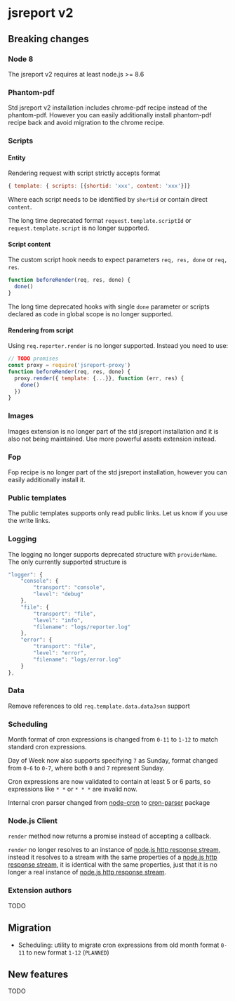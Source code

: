
# jsreport v2

## Breaking changes

### Node 8
The jsreport v2 requires at least node.js >= 8.6

### Phantom-pdf
Std jsreport v2 installation includes chrome-pdf recipe instead of the phantom-pdf. However you can easily additionally install phantom-pdf recipe back and avoid migration to the chrome recipe.

### Scripts

#### Entity
Rendering request with script strictly accepts format
```js
{ template: { scripts: [{shortid: 'xxx', content: 'xxx'}]}
```
Where each script needs to be identified by `shortid` or contain direct `content`.

The long time deprecated format `request.template.scriptId` or
`request.template.script` is no longer supported.

#### Script content
The custom script hook needs to expect parameters `req, res, done` or `req, res`.

```js
function beforeRender(req, res, done) {
  done()
}
```

The long time deprecated hooks with single `done` parameter or scripts declared as code in global scope is no longer supported.

#### Rendering from script

Using `req.reporter.render` is no longer supported. Instead you need to use:

```js
// TODO promises
const proxy = require('jsreport-proxy')
function beforeRender(req, res, done) {
  proxy.render({ template: {...}}, function (err, res) {
    done()
  })
}
```

### Images
Images extension is no longer part of the std jsreport installation and it is also not being maintained. Use more powerful assets extension instead.

### Fop
Fop recipe is no longer part of the std jsreport installation, however you can easily additionally install it.

### Public templates
The public templates supports only read public links. Let us know if you use the write links.

### Logging
The logging no longer supports deprecated structure with `providerName`. The only currently supported structure is

```js
"logger": {
	"console": {
		"transport": "console",
		"level": "debug"
	},
	"file": {
		"transport": "file",
		"level": "info",
		"filename": "logs/reporter.log"
	},
	"error": {
		"transport": "file",
		"level": "error",
		"filename": "logs/error.log"
	}
},
```

### Data
Remove references to old `req.template.data.dataJson` support

### Scheduling
Month format of cron expressions is changed from `0-11` to `1-12` to match standard cron expressions.

Day of Week now also supports specifying `7` as Sunday, format changed from `0-6` to `0-7`, where both `0` and `7` represent Sunday.

Cron expressions are now validated to contain at least 5 or 6 parts, so expressions like `* *` or `* * *` are invalid now.

Internal cron parser changed from [node-cron](https://github.com/kelektiv/node-cron) to [cron-parser](https://github.com/harrisiirak/cron-parser) package

### Node.js Client
`render` method now returns a promise instead of accepting a callback.

`render` no longer resolves to an instance of [node.js http response stream](https://nodejs.org/dist/latest-v8.x/docs/api/http.html#http_class_http_incomingmessage), instead it resolves to a stream with the same properties of a [node.js http response stream](https://nodejs.org/dist/latest-v8.x/docs/api/http.html#http_class_http_incomingmessage), it is identical with the same properties, just that it is no longer a real instance of [node.js http response stream](https://nodejs.org/dist/latest-v8.x/docs/api/http.html#http_class_http_incomingmessage).

### Extension authors
TODO

## Migration
- Scheduling: utility to migrate cron expressions from old month format `0-11` to new format `1-12` (`PLANNED`)

## New features
TODO

